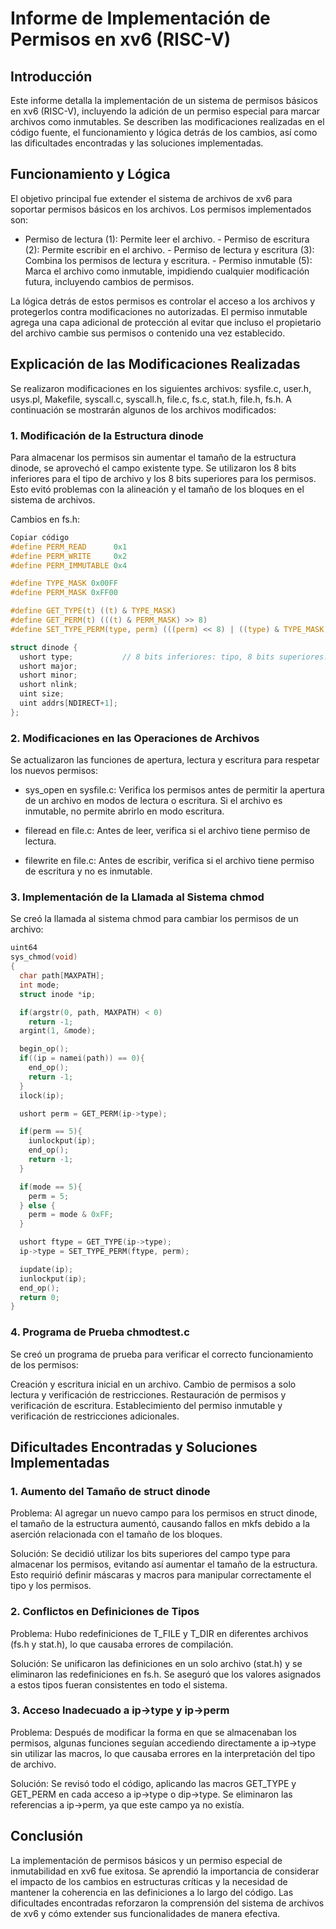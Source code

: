 # Informe de Implementación de Permisos en xv6 (RISC-V)

## Introducción

Este informe detalla la implementación de un sistema de permisos básicos en xv6 (RISC-V), incluyendo la adición de un permiso especial para marcar archivos como inmutables. Se describen las modificaciones realizadas en el código fuente, el funcionamiento y lógica detrás de los cambios, así como las dificultades encontradas y las soluciones implementadas.

## Funcionamiento y Lógica

El objetivo principal fue extender el sistema de archivos de xv6 para soportar permisos básicos en los archivos. Los permisos implementados son:

- Permiso de lectura (1): Permite leer el archivo. - Permiso de escritura (2): Permite escribir en el archivo. - Permiso de lectura y escritura (3): Combina los permisos de lectura y escritura. - Permiso inmutable (5): Marca el archivo como inmutable, impidiendo cualquier modificación futura, incluyendo cambios de permisos.

La lógica detrás de estos permisos es controlar el acceso a los archivos y protegerlos contra modificaciones no autorizadas. El permiso inmutable agrega una capa adicional de protección al evitar que incluso el propietario del archivo cambie sus permisos o contenido una vez establecido.

## Explicación de las Modificaciones Realizadas

Se realizaron modificaciones en los siguientes archivos: sysfile.c, user.h, usys.pl, Makefile, syscall.c, syscall.h, file.c, fs.c, stat.h, file.h, fs.h.
A continuación se mostrarán algunos de los archivos modificados:

### 1. Modificación de la Estructura dinode

Para almacenar los permisos sin aumentar el tamaño de la estructura dinode, se aprovechó el campo existente type. Se utilizaron los 8 bits inferiores para el tipo de archivo y los 8 bits superiores para los permisos. Esto evitó problemas con la alineación y el tamaño de los bloques en el sistema de archivos.

Cambios en fs.h:

```c
Copiar código
#define PERM_READ      0x1
#define PERM_WRITE     0x2
#define PERM_IMMUTABLE 0x4

#define TYPE_MASK 0x00FF
#define PERM_MASK 0xFF00

#define GET_TYPE(t) ((t) & TYPE_MASK)
#define GET_PERM(t) (((t) & PERM_MASK) >> 8)
#define SET_TYPE_PERM(type, perm) (((perm) << 8) | ((type) & TYPE_MASK))

struct dinode {
  ushort type;           // 8 bits inferiores: tipo, 8 bits superiores: permisos
  ushort major;
  ushort minor;
  ushort nlink;
  uint size;
  uint addrs[NDIRECT+1];
};
```
### 2. Modificaciones en las Operaciones de Archivos

Se actualizaron las funciones de apertura, lectura y escritura para respetar los nuevos permisos:

- sys_open en sysfile.c: Verifica los permisos antes de permitir la apertura de un archivo en modos de lectura o escritura. Si el archivo es inmutable, no permite abrirlo en modo escritura.

- fileread en file.c: Antes de leer, verifica si el archivo tiene permiso de lectura.

- filewrite en file.c: Antes de escribir, verifica si el archivo tiene permiso de escritura y no es inmutable.

### 3. Implementación de la Llamada al Sistema chmod

Se creó la llamada al sistema chmod para cambiar los permisos de un archivo:

```c
uint64
sys_chmod(void)
{
  char path[MAXPATH];
  int mode;
  struct inode *ip;

  if(argstr(0, path, MAXPATH) < 0)
    return -1;
  argint(1, &mode);

  begin_op();
  if((ip = namei(path)) == 0){
    end_op();
    return -1;
  }
  ilock(ip);

  ushort perm = GET_PERM(ip->type);

  if(perm == 5){
    iunlockput(ip);
    end_op();
    return -1;
  }

  if(mode == 5){
    perm = 5;
  } else {
    perm = mode & 0xFF;
  }

  ushort ftype = GET_TYPE(ip->type);
  ip->type = SET_TYPE_PERM(ftype, perm);

  iupdate(ip);
  iunlockput(ip);
  end_op();
  return 0;
}
```
### 4. Programa de Prueba chmodtest.c

Se creó un programa de prueba para verificar el correcto funcionamiento de los permisos:

Creación y escritura inicial en un archivo.
Cambio de permisos a solo lectura y verificación de restricciones.
Restauración de permisos y verificación de escritura.
Establecimiento del permiso inmutable y verificación de restricciones adicionales.
## Dificultades Encontradas y Soluciones Implementadas

### 1. Aumento del Tamaño de struct dinode

Problema: Al agregar un nuevo campo para los permisos en struct dinode, el tamaño de la estructura aumentó, causando fallos en mkfs debido a la aserción relacionada con el tamaño de los bloques.

Solución: Se decidió utilizar los bits superiores del campo type para almacenar los permisos, evitando así aumentar el tamaño de la estructura. Esto requirió definir máscaras y macros para manipular correctamente el tipo y los permisos.

### 2. Conflictos en Definiciones de Tipos

Problema: Hubo redefiniciones de T_FILE y T_DIR en diferentes archivos (fs.h y stat.h), lo que causaba errores de compilación.

Solución: Se unificaron las definiciones en un solo archivo (stat.h) y se eliminaron las redefiniciones en fs.h. Se aseguró que los valores asignados a estos tipos fueran consistentes en todo el sistema.

### 3. Acceso Inadecuado a ip->type y ip->perm

Problema: Después de modificar la forma en que se almacenaban los permisos, algunas funciones seguían accediendo directamente a ip->type sin utilizar las macros, lo que causaba errores en la interpretación del tipo de archivo.

Solución: Se revisó todo el código, aplicando las macros GET_TYPE y GET_PERM en cada acceso a ip->type o dip->type. Se eliminaron las referencias a ip->perm, ya que este campo ya no existía.

## Conclusión

La implementación de permisos básicos y un permiso especial de inmutabilidad en xv6 fue exitosa. Se aprendió la importancia de considerar el impacto de los cambios en estructuras críticas y la necesidad de mantener la coherencia en las definiciones a lo largo del código. Las dificultades encontradas reforzaron la comprensión del sistema de archivos de xv6 y cómo extender sus funcionalidades de manera efectiva.
